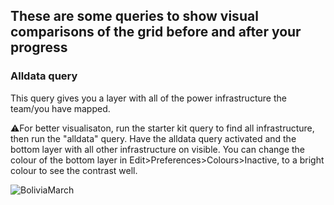 ## These are some queries to show visual comparisons of the grid before and after your progress

### Alldata query
This query gives you a layer with all of the power infrastructure the team/you have mapped. 

⚠️For better visualisaton, run the starter kit query to find all infrastructure, then run the "alldata" query. Have the alldata query activated and the bottom layer with all other infrastructure on visible. You can change the colour of the bottom layer in Edit>Preferences>Colours>Inactive, to a bright colour to see the contrast well.

![BoliviaMarch](https://github.com/user-attachments/assets/d96fe0e2-9e5a-4966-8757-ef24363b66e9)



